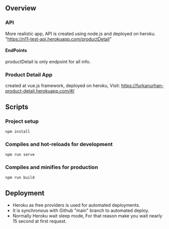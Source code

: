 ## Overview

### API

More realistic app, API is created using node.js and deployed on heroku. "https://n11-test-api.herokuapp.com/productDetail"

#### EndPoints

productDetail is only endpoint for all info.

### Product Detail App

created at vue.js framework, deployed on heroku, Visit: https://furkanurhan-product-detail.herokuapp.com/#/

## Scripts

### Project setup
```
npm install
```

### Compiles and hot-reloads for development
```
npm run serve
```

### Compiles and minifies for production
```
npm run build
```

## Deployment

* Heroku as free providers is used for automated deployments.
* It is synchronous with Github "main" branch to automated deploy.
* Normally Heroku wait sleep mode, For that reason make you wait nearly 15 second at first request.


